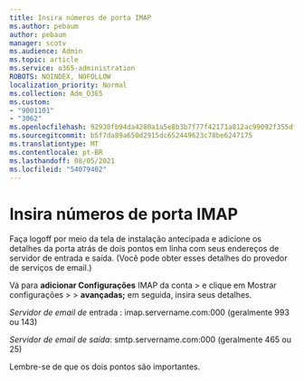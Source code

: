 ```yaml
---
title: Insira números de porta IMAP
ms.author: pebaum
author: pebaum
manager: scotv
ms.audience: Admin
ms.topic: article
ms.service: o365-administration
ROBOTS: NOINDEX, NOFOLLOW
localization_priority: Normal
ms.collection: Adm_O365
ms.custom:
- "9001101"
- "3062"
ms.openlocfilehash: 92930fb94da4280a1a5e8b3b7f77f42171a812ac99092f355df0f5481e3f3909
ms.sourcegitcommit: b5f7da89a650d2915dc652449623c78be6247175
ms.translationtype: MT
ms.contentlocale: pt-BR
ms.lasthandoff: 08/05/2021
ms.locfileid: "54079402"
---
```

# <a name="enter-imap-port-numbers"></a>Insira números de porta IMAP

Faça logoff por meio da tela de instalação antecipada e adicione os detalhes da porta atrás de dois pontos em linha com seus endereços de servidor de entrada e saída. (Você pode obter esses detalhes do provedor de serviços de email.) 

Vá para **adicionar Configurações** IMAP da conta > e clique em Mostrar configurações  >    >   **avançadas;** em seguida, insira seus detalhes. 

*Servidor de email de* entrada : imap.servername.com:000 (geralmente 993 ou 143) 

*Servidor de email de saída*: smtp.servername.com:000 (geralmente 465 ou 25) 

Lembre-se de que os dois pontos são importantes. 
